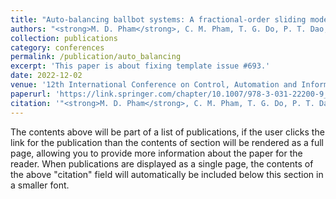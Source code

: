 ```yaml
---
title: "Auto-balancing ballbot systems: A fractional-order sliding mode based radial-basis neural network approach"
authors: "<strong>M. D. Pham</strong>, C. M. Pham, T. G. Do, P. T. Dao, T. D. Van, Q. D. Hoang, and T. L. Nguyen"
collection: publications
category: conferences
permalink: /publication/auto_balancing
excerpt: 'This paper is about fixing template issue #693.'
date: 2022-12-02
venue: '12th International Conference on Control, Automation and Information Sciences (ICCAIS)'
paperurl: 'https://link.springer.com/chapter/10.1007/978-3-031-22200-9_29'
citation: '"<strong>M. D. Pham</strong>, C. M. Pham, T. G. Do, P. T. Dao, T. D. Van, Q. D. Hoang, and T. L. Nguyen, “Auto-balancing ballbot systems: A fractional- order sliding mode based radial-basis neural network approach,” in <i>Advances in Engineering Research and Application: Proceedings of the International Conference on Engineering Research and Applications, ICERA 2022. Springer</i>, 2022, pp. 270–280."'
---
```


The contents above will be part of a list of publications, if the user clicks the link for the publication than the contents of section will be rendered as a full page, allowing you to provide more information about the paper for the reader. When publications are displayed as a single page, the contents of the above "citation" field will automatically be included below this section in a smaller font.
